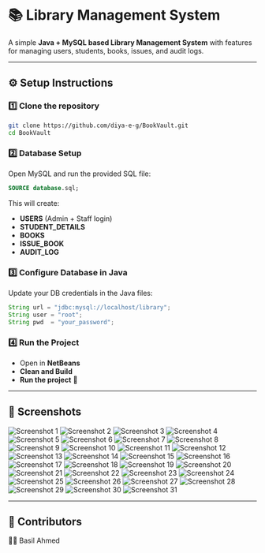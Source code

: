 # 📚 Library Management System

A simple **Java + MySQL based Library Management System** with features for managing users, students, books, issues, and audit logs.

---

## ⚙️ Setup Instructions

### 1️⃣ Clone the repository

```bash
git clone https://github.com/diya-e-g/BookVault.git
cd BookVault
```

### 2️⃣ Database Setup

Open MySQL and run the provided SQL file:

```sql
SOURCE database.sql;
```

This will create:

- **USERS** (Admin + Staff login)
- **STUDENT_DETAILS**
- **BOOKS**
- **ISSUE_BOOK**
- **AUDIT_LOG**

### 3️⃣ Configure Database in Java

Update your DB credentials in the Java files:

```java
String url = "jdbc:mysql://localhost/library";
String user = "root";
String pwd  = "your_password";
```

### 4️⃣ Run the Project

- Open in **NetBeans**
- **Clean and Build**
- **Run the project** 🎉

---

## 📸 Screenshots

![Screenshot 1](images/1.png)
![Screenshot 2](images/2.png)
![Screenshot 3](images/3.png)
![Screenshot 4](images/4.png)
![Screenshot 5](images/5.png)
![Screenshot 6](images/6.png)
![Screenshot 7](images/7.png)
![Screenshot 8](images/8.png)
![Screenshot 9](images/9.png)
![Screenshot 10](images/10.png)
![Screenshot 11](images/11.png)
![Screenshot 12](images/12.png)
![Screenshot 13](images/13.png)
![Screenshot 14](images/14.png)
![Screenshot 15](images/15.png)
![Screenshot 16](images/16.png)
![Screenshot 17](images/17.png)
![Screenshot 18](images/18.png)
![Screenshot 19](images/19.png)
![Screenshot 20](images/20.png)
![Screenshot 21](images/21.png)
![Screenshot 22](images/22.png)
![Screenshot 23](images/23.png)
![Screenshot 24](images/24.png)
![Screenshot 25](images/25.png)
![Screenshot 26](images/26.png)
![Screenshot 27](images/27.png)
![Screenshot 28](images/28.png)
![Screenshot 29](images/29.png)
![Screenshot 30](images/30.png)
![Screenshot 31](images/31.png)

---


## 🙌 Contributors

👩‍💻 Basil Ahmed
